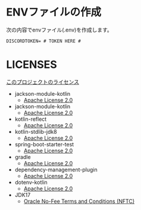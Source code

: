# ENVファイルの作成
次の内容でenvファイル(.env)を作成します。
```dotenv
DISCORDTOKEN= # TOKEN HERE #
```

# LICENSES
[このプロジェクトのライセンス](LICENSE)
 - jackson-module-kotlin
   - [Apache License 2.0](https://www.apache.org/licenses/LICENSE-2.0)
 - jackson-module-kotlin
   - [Apache License 2.0](https://www.apache.org/licenses/LICENSE-2.0)
 - kotlin-reflect
   - [Apache License 2.0](https://www.apache.org/licenses/LICENSE-2.0)
 - kotlin-stdlib-jdk8
   - [Apache License 2.0](https://www.apache.org/licenses/LICENSE-2.0)
 - spring-boot-starter-test
   - [Apache License 2.0](https://www.apache.org/licenses/LICENSE-2.0)
 - gradle
   - [Apache License 2.0](https://www.apache.org/licenses/LICENSE-2.0)
 - dependency-management-plugin
   - [Apache License 2.0](https://www.apache.org/licenses/LICENSE-2.0)
 - dotenv-kotlin
   - [Apache License 2.0](https://www.apache.org/licenses/LICENSE-2.0)
 - JDK17
   - [Oracle No-Fee Terms and Conditions (NFTC)](https://www.oracle.com/downloads/licenses/no-fee-license.html)
